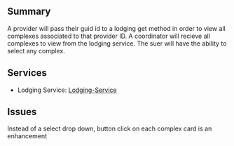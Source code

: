 ## Summary
A provider will pass their guid id to a lodging get method in order to view all complexes associated to that provider ID. A coordinator will recieve all complexes to view from the lodging service. The suer will have the ability to select any complex.

## Services
- Lodging Service: [Lodging-Service]

## Issues
Instead of a select drop down, button click on each complex card is an enhancement


[Lodging-Service]: Services/Lodging/Lodging.md